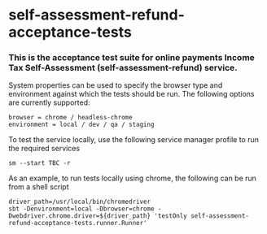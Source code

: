 
# self-assessment-refund-acceptance-tests

### This is the acceptance test suite for online payments Income Tax Self-Assessment (self-assessment-refund) service.

System properties can be used to specify the browser type and environment against which the tests should be run.
The following options are currently supported:

```
browser = chrome / headless-chrome
environment = local / dev / qa / staging
```

To test the service locally, use the following service manager profile to run the required services
```
sm --start TBC -r
```

As an example, to run tests locally using chrome, the following can be run from a shell script
```
driver_path=/usr/local/bin/chromedriver
sbt -Denvironment=local -Dbrowser=chrome -Dwebdriver.chrome.driver=${driver_path} 'testOnly self-assessment-refund-acceptance-tests.runner.Runner'
```
